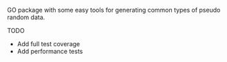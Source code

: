 GO package with some easy tools for generating common types of pseudo
random data.

TODO
* Add full test coverage
* Add performance tests